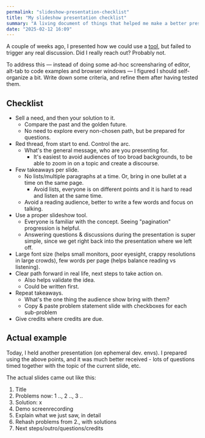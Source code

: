 ```yaml
---
permalink: "slideshow-presentation-checklist"
title: "My slideshow presentation checklist"
summary: "A living document of things that helped me make a better presentation"
date: "2025-02-12 16:09"
---
```


A couple of weeks ago, I presented how we could use a [tool](https://github.com/looplab/fsm), but failed to trigger any real discussion. Did I really reach out? Probably not.

To address this — instead of doing some ad-hoc screensharing of editor, alt-tab to code examples and browser windows — I figured I should self-organize a bit. Write down some criteria, and refine them after having tested them.

## Checklist

- Sell a need, and then your solution to it.
  - Compare the past and the golden future.
  - No need to explore every non-chosen path, but be prepared for questions.
- Red thread, from start to end. Control the arc.
  - What's the general message, who are you presenting for.
    - It's easiest to avoid audiences of too broad backgrounds, to be able to zoom in on a topic and create a discourse.
- Few takeaways per slide.
  - No lists/multiple paragraphs at a time. Or, bring in one bullet at a time on the same page.
    - Avoid lists, everyone is on different points and it is hard to read and listen at the same time.
  - Avoid a reading audience, better to write a few words and focus on talking.
- Use a proper slideshow tool.
  - Everyone is familiar with the concept. Seeing "pagination" progression is helpful.
  - Answering questions & discussions during the presentation is super simple, since we get right back into the presentation where we left off.
- Large font size (helps small monitors, poor eyesight, crappy resolutions in large crowds), few words per page (helps balance reading vs listening).
- Clear path forward in real life, next steps to take action on.
  - Also helps validate the idea.
  - Could be written first.
- Repeat takeaways.
  - What's the one thing the audience show bring with them?
  - Copy & paste problem statement slide with checkboxes for each sub-problem
- Give credits where credits are due.

## Actual example

Today, I held another presentation (on ephemeral dev. envs). I prepared using the above points, and it was much better received - lots of questions timed together with the topic of the current slide, etc.

The actual slides came out like this:

1. Title
2. Problems now: 1 .., 2 .., 3 ..
3. Solution: x
4. Demo screenrecording
5. Explain what we just saw, in detail
6. Rehash problems from 2., with solutions
7. Next steps/outro/questions/credits
